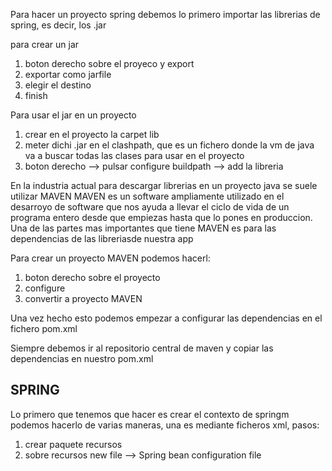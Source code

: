 Para hacer un proyecto spring debemos lo primero importar las librerias de spring, es decir, los .jar

para crear un jar
1) boton derecho sobre el proyeco y export
2) exportar como jarfile
3) elegir el destino
4) finish

Para usar el jar en un proyecto
1) crear en el proyecto la carpet lib
2) meter dichi .jar en el clashpath, que es un fichero donde la vm de java va a buscar todas las clases para usar en el proyecto
3) boton derecho --> pulsar configure buildpath --> add la libreria 

En la industria actual para descargar librerias en un proyecto java se suele utilizar MAVEN
MAVEN es un software ampliamente utilizado en el desarroyo de software que nos ayuda a llevar el ciclo de vida de un programa entero desde que empiezas hasta que lo pones en produccion.
Una de las partes mas importantes que tiene MAVEN es para las dependencias de las libreriasde nuestra app

Para crear un proyecto MAVEN podemos hacerl:
1) boton derecho sobre el proyecto
2) configure
3) convertir a proyecto MAVEN

Una vez hecho esto podemos empezar a configurar las dependencias en el fichero pom.xml

Siempre debemos ir al repositorio central de maven y copiar las dependencias en nuestro pom.xml



SPRING
------------------

Lo primero que tenemos que hacer es crear el contexto de springm podemos hacerlo de varias maneras, una es mediante ficheros xml, pasos:
1) crear paquete recursos
2) sobre recursos new file --> Spring bean configuration file





















